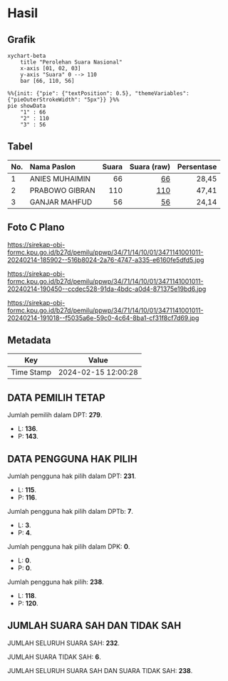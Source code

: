 # Hasil

## Grafik

```mermaid
xychart-beta
    title "Perolehan Suara Nasional"
    x-axis [01, 02, 03]
    y-axis "Suara" 0 --> 110
    bar [66, 110, 56]
```

```mermaid
%%{init: {"pie": {"textPosition": 0.5}, "themeVariables": {"pieOuterStrokeWidth": "5px"}} }%%
pie showData
    "1" : 66
    "2" : 110
    "3" : 56
```

## Tabel

| No. | Nama Paslon    | Suara | Suara (raw) | Persentase |
|:--- |:-------------- | -----:| -----------:| ----------:|
| 1   | ANIES MUHAIMIN | 66    | [66][p-1]   | 28,45      |
| 2   | PRABOWO GIBRAN | 110   | [110][p-2]  | 47,41      |
| 3   | GANJAR MAHFUD  | 56    | [56][p-3]   | 24,14      |


[p-1]: https://github.com/gigit-pemilu/pemilu-2024/blob/main/pilpres/hitung-suara/sub/34-di-yogyakarta/sub/71-kota-yogyakarta/sub/14-kotagede/sub/1001-rejowinangun/sub/011-tps/sub/paslon-1.txt
[p-2]: https://github.com/gigit-pemilu/pemilu-2024/blob/main/pilpres/hitung-suara/sub/34-di-yogyakarta/sub/71-kota-yogyakarta/sub/14-kotagede/sub/1001-rejowinangun/sub/011-tps/sub/paslon-2.txt
[p-3]: https://github.com/gigit-pemilu/pemilu-2024/blob/main/pilpres/hitung-suara/sub/34-di-yogyakarta/sub/71-kota-yogyakarta/sub/14-kotagede/sub/1001-rejowinangun/sub/011-tps/sub/paslon-3.txt

## Foto C Plano

https://sirekap-obj-formc.kpu.go.id/b27d/pemilu/ppwp/34/71/14/10/01/3471141001011-20240214-185902--516b8024-2a76-4747-a335-e6160fe5dfd5.jpg

https://sirekap-obj-formc.kpu.go.id/b27d/pemilu/ppwp/34/71/14/10/01/3471141001011-20240214-190450--ccdec528-91da-4bdc-a0d4-871375e19bd6.jpg

https://sirekap-obj-formc.kpu.go.id/b27d/pemilu/ppwp/34/71/14/10/01/3471141001011-20240214-191018--f5035a6e-59c0-4c64-8ba1-cf31f8cf7d69.jpg


## Metadata

| Key        | Value               |
| ---------- | ------------------- |
| Time Stamp | 2024-02-15 12:00:28 |


## DATA PEMILIH TETAP

Jumlah pemilih dalam DPT: **279**.
 * L: **136**.
 * P: **143**.

## DATA PENGGUNA HAK PILIH

Jumlah pengguna hak pilih dalam DPT: **231**.
 * L: **115**.
 * P: **116**.

Jumlah pengguna hak pilih dalam DPTb: **7**.
 * L: **3**.
 * P: **4**.

Jumlah pengguna hak pilih dalam DPK: **0**.
 * L: **0**.
 * P: **0**.

Jumlah pengguna hak pilih: **238**.
 * L: **118**.
 * P: **120**.

## JUMLAH SUARA SAH DAN TIDAK SAH

JUMLAH SELURUH SUARA SAH: **232**.

JUMLAH SUARA TIDAK SAH: **6**.

JUMLAH SELURUH SUARA SAH DAN SUARA TIDAK SAH: **238**.


